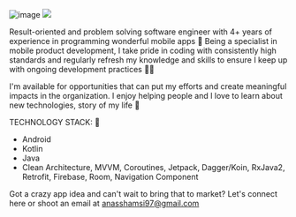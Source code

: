 ![image](https://user-images.githubusercontent.com/35067260/209927999-808c6369-1544-45e6-9d7d-b00e0ed5ff19.png)
![](https://komarev.com/ghpvc/?username=anasshamsi97)

Result-oriented and problem solving software engineer with 4+ years of experience in programming wonderful mobile apps 💪 Being a specialist in mobile product development, I take pride in coding with consistently high standards and regularly refresh my knowledge and skills to ensure I keep up with ongoing development practices 👨‍💻

I'm available for opportunities that can put my efforts and create meaningful impacts in the organization. I enjoy helping people and I love to learn about new technologies, story of my life 🙂

TECHNOLOGY STACK: 🔨
- Android
- Kotlin
- Java
- Clean Architecture, MVVM, Coroutines, Jetpack, Dagger/Koin, RxJava2, Retrofit, Firebase, Room, Navigation Component

Got a crazy app idea and can't wait to bring that to market? Let's connect here or shoot an email at anasshamsi97@gmail.com 
